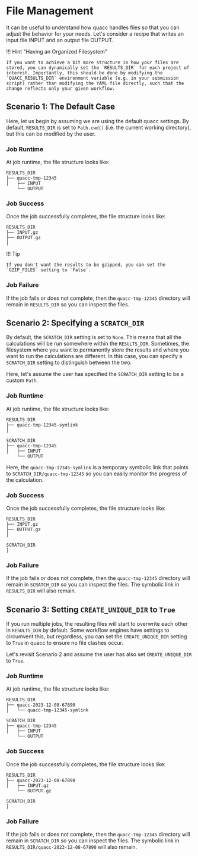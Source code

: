 # File Management

It can be useful to understand how quacc handles files so that you can adjust the behavior for your needs. Let's consider a recipe that writes an input file INPUT and an output file OUTPUT.

!!! Hint "Having an Organized Filesystem"

    If you want to achieve a bit more structure in how your files are stored, you can dynamically set the `RESULTS_DIR` for each project of interest. Importantly, this should be done by modifying the `QUACC_RESULTS_DIR` environment variable (e.g. in your submission script) rather than modifying the YAML file directly, such that the change reflects only your given workflow.

## Scenario 1: The Default Case

Here, let us begin by assuming we are using the default quacc settings. By default, `RESULTS_DIR` is set to `Path.cwd()` (i.e. the current working directory), but this can be modified by the user.

### Job Runtime

At job runtime, the file structure looks like:

```text
RESULTS_DIR
├── quacc-tmp-12345
│   ├── INPUT
    └── OUTPUT
```

### Job Success

Once the job successfully completes, the file structure looks like:

```text
RESULTS_DIR
├── INPUT.gz
├── OUTPUT.gz
│
```

!!! Tip

    If you don't want the results to be gzipped, you can set the `GZIP_FILES` setting to `False`.

### Job Failure

If the job fails or does not complete, then the `quacc-tmp-12345` directory will remain in `RESULTS_DIR` so you can inspect the files.

## Scenario 2: Specifying a `SCRATCH_DIR`

By default, the `SCRATCH_DIR` setting is set to `None`. This means that all the calculations will be run somewhere within the `RESULTS_DIR`. Sometimes, the filesystem where you want to permanently store the results and where you want to run the calculations are different. In this case, you can specify a `SCRATCH_DIR` setting to distinguish between the two.

Here, let's assume the user has specified the `SCRATCH_DIR` setting to be a custom `Path`.

### Job Runtime

At job runtime, the file structure looks like:

```text
RESULTS_DIR
├── quacc-tmp-12345-symlink
│
```

```text
SCRATCH_DIR
├── quacc-tmp-12345
│   ├── INPUT
    └── OUTPUT
```

Here, the `quacc-tmp-12345-symlink` is a temporary symbolic link that points to `SCRATCH_DIR/quacc-tmp-12345` so you can easily monitor the progress of the calculation.

### Job Success

Once the job successfully completes, the file structure looks like:

```text
RESULTS_DIR
├── INPUT.gz
├── OUTPUT.gz
│
```

```text
SCRATCH_DIR
│
```

### Job Failure

If the job fails or does not complete, then the `quacc-tmp-12345` directory will remain in `SCRATCH_DIR` so you can inspect the files. The symbolic link in `RESULTS_DIR` will also remain.

## Scenario 3: Setting `CREATE_UNIQUE_DIR` to `True`

If you run multiple jobs, the resulting files will start to overwrite each other in `RESULTS_DIR` by default. Some workflow engines have settings to circumvent this, but regardless, you can set the `CREATE_UNIQUE_DIR` setting to `True` in quacc to ensure no file clashes occur.

Let's revisit Scenario 2 and assume the user has also set `CREATE_UNIQUE_DIR` to `True`.

### Job Runtime

At job runtime, the file structure looks like:

```text
RESULTS_DIR
├── quacc-2023-12-08-67890
│   └── quacc-tmp-12345-symlink
```

```text
SCRATCH_DIR
├── quacc-tmp-12345
│   ├── INPUT
    └── OUTPUT
```

### Job Success

Once the job successfully completes, the file structure looks like:

```text
RESULTS_DIR
├── quacc-2023-12-08-67890
│   ├── INPUT.gz
    └── OUTPUT.gz
```

```text
SCRATCH_DIR
│
```

### Job Failure

If the job fails or does not complete, then the `quacc-tmp-12345` directory will remain in `SCRATCH_DIR` so you can inspect the files. The symbolic link in `RESULTS_DIR/quacc-2023-12-08-67890` will also remain.

